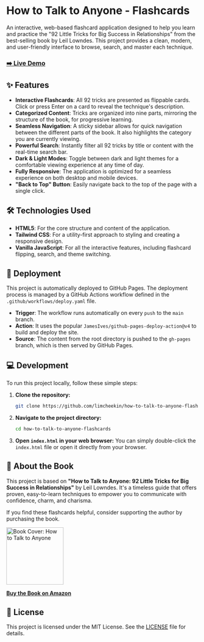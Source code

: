 
# How to Talk to Anyone - Flashcards

An interactive, web-based flashcard application designed to help you learn and practice the "92 Little Tricks for Big Success in Relationships" from the best-selling book by Leil Lowndes. This project provides a clean, modern, and user-friendly interface to browse, search, and master each technique.

### [➡️ Live Demo](https://limcheekin.github.io/how-to-talk-to-anyone-flashcards/)

## ✨ Features

  * **Interactive Flashcards**: All 92 tricks are presented as flippable cards. Click or press Enter on a card to reveal the technique's description.
  * **Categorized Content**: Tricks are organized into nine parts, mirroring the structure of the book, for progressive learning.
  * **Seamless Navigation**: A sticky sidebar allows for quick navigation between the different parts of the book. It also highlights the category you are currently viewing.
  * **Powerful Search**: Instantly filter all 92 tricks by title or content with the real-time search bar.
  * **Dark & Light Modes**: Toggle between dark and light themes for a comfortable viewing experience at any time of day.
  * **Fully Responsive**: The application is optimized for a seamless experience on both desktop and mobile devices.
  * **"Back to Top" Button**: Easily navigate back to the top of the page with a single click.

## 🛠️ Technologies Used

  * **HTML5**: For the core structure and content of the application.
  * **Tailwind CSS**: For a utility-first approach to styling and creating a responsive design.
  * **Vanilla JavaScript**: For all the interactive features, including flashcard flipping, search, and theme switching.

## 🚀 Deployment

This project is automatically deployed to GitHub Pages. The deployment process is managed by a GitHub Actions workflow defined in the `.github/workflows/deploy.yaml` file.

  * **Trigger**: The workflow runs automatically on every `push` to the `main` branch.
  * **Action**: It uses the popular `JamesIves/github-pages-deploy-action@v4` to build and deploy the site.
  * **Source**: The content from the root directory is pushed to the `gh-pages` branch, which is then served by GitHub Pages.

## 💻 Development

To run this project locally, follow these simple steps:

1.  **Clone the repository:**
    ```bash
    git clone https://github.com/limcheekin/how-to-talk-to-anyone-flashcards.git
    ```
2.  **Navigate to the project directory:**
    ```bash
    cd how-to-talk-to-anyone-flashcards
    ```
3.  **Open `index.html` in your web browser:**
    You can simply double-click the `index.html` file or open it directly from your browser.

## 📖 About the Book

This project is based on **"How to Talk to Anyone: 92 Little Tricks for Big Success in Relationships"** by Leil Lowndes. It's a timeless guide that offers proven, easy-to-learn techniques to empower you to communicate with confidence, charm, and charisma.

If you find these flashcards helpful, consider supporting the author by purchasing the book.

<a href="https://amzn.to/43komvs" target="_blank" rel="noopener noreferrer">
<img src="https://limcheekin.github.io/how-to-talk-to-anyone-flashcards/images/book_cover.png" alt="Book Cover: How to Talk to Anyone" width="150">
</a>

<br>

**[Buy the Book on Amazon](https://amzn.to/43komvs)**

## 📄 License

This project is licensed under the MIT License. See the [LICENSE](https://www.google.com/search?q=LICENSE) file for details.